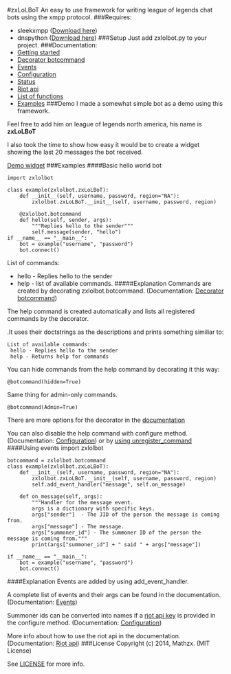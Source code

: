 #zxLoLBoT
An easy to use framework for writing league of legends chat bots using the xmpp protocol.
###Requires:
* sleekxmpp ([Download here](http://sleekxmpp.com))
* dnspython ([Download here](http://dnspython.org))
###Setup
Just add zxlolbot.py to your project.
###Documentation:
* [Getting started](doc/gettingStarted.md)
* [Decorator botcommand](doc/decorator.md)
* [Events](doc/events.md)
* [Configuration](doc/configure.md)
* [Status](doc/status.md)
* [Riot api](doc/riotapi.md)
* [List of functions](doc/functions.md)
* [Examples](examples/)
###Demo
I made a somewhat simple bot as a demo using this framework.

Feel free to add him on league of legends north america, his name is **zxLoLBoT**

I also took the time to show how easy it would be to create a widget showing the last 20 messages the bot received.

[Demo widget](http://mathzx.com/zxlolbot.php)
###Examples
####Basic hello world bot

	import zxlolbot

	class example(zxlolbot.zxLoLBoT):
		def __init__(self, username, password, region="NA"):
			zxlolbot.zxLoLBoT.__init__(self, username, password, region)

		@zxlolbot.botcommand
		def hello(self, sender, args):
			"""Replies hello to the sender"""
			self.message(sender, "hello")
	if __name__ == "__main__":
		bot = example("username", "password")
		bot.connect()
List of commands:

* hello -  Replies hello to the sender
* help - list of available commands. 
#####Explanation
Commands are created by decorating zxlolbot.botcommand. (Documentation: [Decorator botcommand](doc/decorator.md))

The help command is created automatically and lists all registered commands by the decorator.

.It uses their doctstrings as the descriptions and prints something similiar to:

	List of available commands:
	 hello - Replies hello to the sender
	 help - Returns help for commands

You can hide commands from the help command by decorating it this way:

    @botcommand(hidden=True)
Same thing for admin-only commands.

    @botcommand(Admin=True)
There are more options for the decorator in the [documentation](doc/decorator.md)

You can also disable the help command with configure method. (Documentation: [Configuration](doc/configure.md)) or by [using unregister_command](doc/functions.md)
####Using events
	import zxlolbot

	botcommand = zxlolbot.botcommand
	class example(zxlolbot.zxLoLBoT):
		def __init__(self, username, password, region="NA"):
			zxlolbot.zxLoLBoT.__init__(self, username, password, region)
			self.add_event_handler("message", self.on_message)

		def on_message(self, args):
			"""Handler for the message event.
			args is a dictionary with specific keys.
			args["sender"]  - The JID of the person the message is coming from.
			args["message"] - The message.
			args["summoner_id"] - The summoner ID of the person the message is coming from."""
			print(args["summoner_id"] + " said " + args["message"])

	if __name__ == "__main__":
		bot = example("username", "password")
		bot.connect()
####Explanation
Events are added by using add_event_handler.

A complete list of events and their args can be found in the documentation. (Documentation: [Events](doc/events.md))

Summoner ids can be converted into names if a [riot api key](https://developer.riotgames.com/) is provided in the configure method. (Documentation: [Configuration](doc/configure.md))

More info about how to use the riot api in the documentation.(Documentation: [Riot api](doc/riotapi.md))
###License
Copyright (c) 2014, Mathzx. (MIT License)

See [LICENSE](LICENCE) for more info.